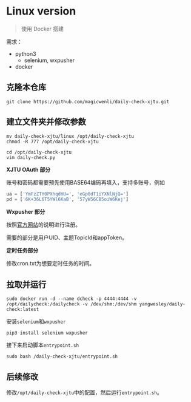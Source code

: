 # Linux version
> 使用 Docker 搭建

需求：
- python3
  - selenium, wxpusher
- docker

## 克隆本仓库

```shell
git clone https://github.com/magicwenli/daily-check-xjtu.git 
```

## 建立文件夹并修改参数

```shell
mv daily-check-xjtu/linux /opt/daily-check-xjtu
chmod -R 777 /opt/daily-check-xjtu

cd /opt/daily-check-xjtu
vim daily-check.py
```
**XJTU OAuth 部分**

账号和密码都需要预先使用BASE64编码再填入，支持多账号，例如

```python
ua = ['YmFzZTY0PXhqdHU=', 'eGp0dT1iYXNlNjQ=']
pd = ['6K+36L6T5YWl6KaB', '57yW56CB5oiW6Kej']
```
**Wxpusher 部分**

按照[官方网站](https://wxpusher.zjiecode.com/)的说明进行注册。

需要的部分是用户UID、主题TopicId和appToken。

**定时任务部分**

修改cron.txt为想要定时任务的时间。

## 拉取并运行

```shell
sudo docker run -d --name dcheck -p 4444:4444 -v /opt/dailycheck:/dailycheck -v /dev/shm:/dev/shm yangwesley/daily-check:latest
```

安装`selenium`和`wxpusher`
```shell
pip3 install selenium wxpusher
```

接下来启动脚本`entrypoint.sh`

```shell
sudo bash /daily-check-xjtu/entrypoint.sh
```

## 后续修改
修改`/opt/daily-check-xjtu`中的配置，然后运行`entrypoint.sh`。
